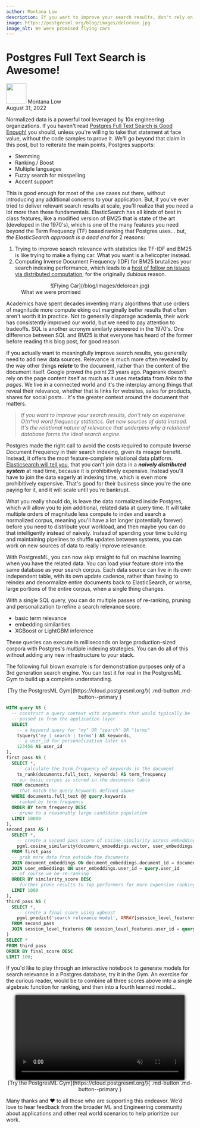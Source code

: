 ```yaml
---
author: Montana Low
description: If you want to improve your search results, don't rely on expensive O(n*m) word frequency statistics. Get new sources of data instead. It's the relational nature of relevance that underpins why a relational database forms the ideal search engine.
image: https://postgresml.org/blog/images/delorean.jpg
image_alt: We were promised flying cars
---
```



<h1>Postgres Full Text Search is Awesome!</h1>

<p class="author">
  <img width="54px" height="54px" src="/images/team/montana.jpg" />
  Montana Low<br/>
  August 31, 2022
</p>

Normalized data is a powerful tool leveraged by 10x engineering organizations. If you haven't read [Postgres Full Text Search is Good Enough!](http://rachbelaid.com/postgres-full-text-search-is-good-enough/) you should, unless you're willing to take that statement at face value, without the code samples to prove it. We'll go beyond that claim in this post, but to reiterate the main points, Postgres supports:

- Stemming
- Ranking / Boost
- Multiple languages
- Fuzzy search for misspelling
- Accent support

This is good enough for most of the use cases out there, without introducing any additional concerns to your application. But, if you've ever tried to deliver relevant search results at scale, you'll realize that you need a lot more than these fundamentals. ElasticSearch has all kinds of best in class features, like a modified version of BM25 that is state of the art (developed in the 1970's), which is one of the many features you need beyond the Term Frequency (TF) based ranking that Postgres uses... but, _the ElasticSearch approach is a dead end_ for 2 reasons:

1. Trying to improve search relevance with statistics like TF-IDF and BM25 is like trying to make a flying car. What you want is a helicopter instead.
2. Computing Inverse Document Frequency (IDF) for BM25 brutalizes your search indexing performance, which leads to a [host of follow on issues via distributed computation](https://en.wikipedia.org/wiki/Fallacies_of_distributed_computing), for the originally dubious reason.

<figure markdown>
  <center markdown>
  ![Flying Car](/blog/images/delorean.jpg)
  </center>
  <figcaption>What we were promised</figcaption>
</figure>

Academics have spent decades inventing many algorithms that use orders of magnitude more compute eking out marginally better results that often aren't worth it in practice. Not to generally disparage academia, their work has consistently improved our world, but we need to pay attention to tradeoffs. SQL is another acronym similarly pioneered in the 1970's. One difference between SQL and BM25 is that everyone has heard of the former before reading this blog post, for good reason.

If you actually want to meaningfully improve search results, you generally need to add new data sources. Relevance is much more often revealed by the way other things **_relate_** to the document, rather than the content of the document itself. Google proved the point 23 years ago. Pagerank doesn't rely on the page content itself as much as it uses metadata from _links to the pages_. We live in a connected world and it's the interplay among things that reveal their relevance, whether that is links for websites, sales for products, shares for social posts... It's the greater context around the document that matters.

> _If you want to improve your search results, don't rely on expensive O(n*m) word frequency statistics. Get new sources of data instead. It's the relational nature of relevance that underpins why a relational database forms the ideal search engine._

Postgres made the right call to avoid the costs required to compute Inverse Document Frequency in their search indexing, given its meager benefit. Instead, it offers the most feature-complete relational data platform. [Elasticsearch will tell you](https://www.elastic.co/guide/en/elasticsearch/reference/current/joining-queries.html), that you can't join data in a **_naively distributed system_** at read time, because it is prohibitively expensive. Instead you'll have to join the data eagerly at indexing time, which is even more prohibitively expensive. That's good for their business since you're the one paying for it, and it will scale until you're bankrupt. 

What you really should do, is leave the data normalized inside Postgres, which will allow you to join additional, related data at query time. It will take multiple orders of magnitude less compute to index and search a normalized corpus, meaning you'll have a lot longer (potentially forever) before you need to distribute your workload, and then maybe you can do that intelligently instead of naively. Instead of spending your time building and maintaining pipelines to shuffle updates between systems, you can work on new sources of data to really improve relevance.

With PostgresML, you can now skip straight to full on machine learning when you have the related data. You can load your feature store into the same database as your search corpus. Each data source can live in its own independent table, with its own update cadence, rather than having to reindex and denormalize entire documents back to ElasticSearch, or worse, large portions of the entire corpus, when a single thing changes.

With a single SQL query, you can do multiple passes of re-ranking, pruning and personalization to refine a search relevance score.

- basic term relevance
- embedding similarities
- XGBoost or LightGBM inference

These queries can execute in milliseconds on large production-sized corpora with Postgres's multiple indexing strategies. You can do all of this without adding any new infrastructure to your stack.

The following full blown example is for demonstration purposes only of a 3rd generation search engine. You can test it for real in the PostgresML Gym to build up a complete understanding.

<center markdown>
  [Try the PostgresML Gym](https://cloud.postgresml.org/){ .md-button .md-button--primary }
</center>

```sql title="search.sql" linenums="1"
WITH query AS (
  -- construct a query context with arguments that would typically be
  -- passed in from the application layer
  SELECT 
    -- a keyword query for "my" OR "search" OR "terms"
    tsquery('my | search | terms') AS keywords,
    -- a user_id for personalization later on
    123456 AS user_id
), 
first_pass AS (
  SELECT *, 
    -- calculate the term frequency of keywords in the document
    ts_rank(documents.full_text, keywords) AS term_frequency  
  -- our basic corpus is stored in the documents table
  FROM documents
  -- that match the query keywords defined above
  WHERE documents.full_text @@ query.keywords
  -- ranked by term frequency
  ORDER BY term_frequency DESC
  -- prune to a reasonably large candidate population
  LIMIT 10000 
), 
second_pass AS (
  SELECT *,
    -- create a second pass score of cosine_similarity across embeddings
    pgml.cosine_similarity(document_embeddings.vector, user_embeddings.vector) AS similarity_score
  FROM first_pass
  -- grab more data from outside the documents
  JOIN document_embeddings ON document_embeddings.document_id = documents.id
  JOIN user_embeddings ON user_embeddings.user_id = query.user_id
  -- of course we be re-ranking
  ORDER BY similarity_score DESC
  -- further prune results to top performers for more expensive ranking
  LIMIT 1000
), 
third_pass AS (
  SELECT *, 
    -- create a final score using xgboost
    pgml.predict('search relevance model', ARRAY[session_level_features.*]) AS final_score
  FROM second_pass
  JOIN session_level_features ON session_level_features.user_id = query.user_id
)
SELECT * 
FROM third_pass
ORDER BY final_score DESC
LIMIT 100;
```

If you'd like to play through an interactive notebook to generate models for search relevance in a Postgres database, try it in the Gym. An exercise for the curious reader, would be to combine all three scores above into a single algebraic function for ranking, and then into a fourth learned model...

<center>
  <video controls autoplay loop muted width="90%" style="box-shadow: 0 0 8px #000;">
    <source src="https://static.postgresml.org/postgresml-org-static/gym_demo.webm" type="video/webm">
    <source src="https://static.postgresml.org/postgresml-org-static/gym_demo.mp4" type="video/mp4">
    <img src="/images/demos/gym_demo.png" alt="PostgresML in practice" loading="lazy">
  </video>
</center>

<center markdown>
  [Try the PostgresML Gym](https://cloud.postgresml.org/){ .md-button .md-button--primary }
</center>

Many thanks and ❤️ to all those who are supporting this endeavor. We’d love to hear feedback from the broader ML and Engineering community about applications and other real world scenarios to help prioritize our work. 
